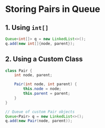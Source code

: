 # Storing Pairs in Queue 

## 1. Using `int[]`

```java
Queue<int[]> q = new LinkedList<>();
q.add(new int[]{node, parent});
```` 
## 2. Using a Custom Class
```java
class Pair {
    int node, parent;

    Pair(int node, int parent) {
        this.node = node;
        this.parent = parent;
    }
}

// Queue of custom Pair objects
Queue<Pair> q = new LinkedList<>();
q.add(new Pair(node, parent));
 ````
